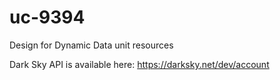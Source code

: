# uc-9394
Design for Dynamic Data unit resources

Dark Sky API is available here:
https://darksky.net/dev/account